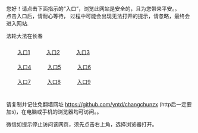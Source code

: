 您好！请点击下面指示的“入口”，浏览此网站是安全的，且为您带来平安。。 <br/>
点击入口后，请耐心等待， 过程中可能会出现无法打开的提示，请忽略，最终会进入网站. </br>

法轮大法在长春<br/>
<div style="padding:10px"><a style="margin:20px" target="_blank" href="https://d31jo5jy2k0fyp.cloudfront.net/2Qpsp?gtzsqiwb" id="ccLink1" rel="nofollow">入口1</a> <a target="_blank" style="margin:20px" href="https://d3clvltkn8p664.cloudfront.net/2Qpsp?ryxnfx" id="ccLink2" rel="nofollow">入口2</a> <a style="margin:20px" target="_blank" href="https://d1i87bg14n2j0h.cloudfront.net/2Qpsp?tnlggrp" id="ccLink3" rel="nofollow">入口3</a></div>

<div style="padding:10px" ><a style="margin:20px" target="_blank" href="https://d31jo5jy2k0fyp.cloudfront.net/2Qpsp?gtzsqiwb" id="ccLink4" rel="nofollow">入口4</a> <a style="margin:20px" href="https://d3clvltkn8p664.cloudfront.net/2Qpsp?ryxnfx" target="_blank" id="ccLink5" rel="nofollow">入口5</a> <a style="margin:20px" href="https://d1i87bg14n2j0h.cloudfront.net/2Qpsp?tnlggrp" target="_blank" id="ccLink6" rel="nofollow">入口6</a></div>

<div style="padding:10px"><a style="margin:20px" target="_blank" href="https://d31jo5jy2k0fyp.cloudfront.net/2Qpsp?gtzsqiwb" id="ccLink7" rel="nofollow">入口7</a> <a style="margin:20px" href="https://d3clvltkn8p664.cloudfront.net/2Qpsp?ryxnfx" target="_blank" id="ccLink8" rel="nofollow">入口8</a> <a style="margin:20px" target="_blank" href="https://d1i87bg14n2j0h.cloudfront.net/2Qpsp?tnlggrp" id="ccLink9" rel="nofollow">入口9</a></div>

<br/>



请复制并记住免翻墙网址 https://github.com/yntd/changchunzx (http后一定要加s)，在电脑或手机的浏览器均可访问。。<br/>

微信如提示停止访问该网页，须先点击右上角，选择浏览器打开。
